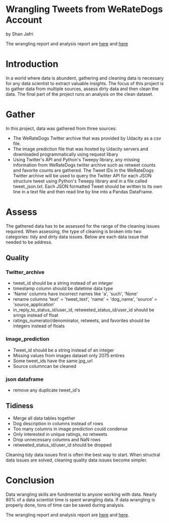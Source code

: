 # Wrangling Tweets from WeRateDogs Account
by Shan Jafri

The wrangling report and analysis report are [here](https://github.com/shape335/wrangling_dogs/blob/master/wrangling_act.ipynb) and [here](https://github.com/shape335/wrangling_dogs/blob/master/wrangle_report.ipynb)

# Introduction
In a world where data is abundent, gathering and cleaning data is necessary for any data scientist to extract valuable insights. The focus of this project is to gather data from multiple sources, assess dirty data and then clean the data. The final part of the project runs an analysis on the clean dataset. 

# Gather

In this project, data was gathered from three sources:

- The WeRateDogs Twitter archive that was provided by Udacity as a csv file. 
- The image prediction file that was hosted by Udacity servers and downloaded programmatically using request libary 
- Using Twitter's API and Python's Tweepy library, any missing information from WeRateDogs twiiter archive such as retweet counts and favorite counts are gathered. The Tweet IDs in the WeRateDogs Twitter archive will be used to query the Twitter API for each JSON structure tweet using Python's Tweepy library and in a file called tweet_json.txt. Each JSON formatted Tweet should be written to its own line in a text file and then read line by line into a Pandas DataFrame.

# Assess
The gathered data has to be assessed for the range of the cleaning issues required. When assessing, the type of cleaning is broken into two categories: tidy and dirty data issues. Below are each data issue that needed to be address.

## Quality

### Twitter_archive
- tweet_id should be a string instead of an integer
- timestamp column should be datetime data type
- 'Name' columns have incorrect names like 'a', 'such', 'None'
- rename columns 'text' = 'tweet_text', 'name' = 'dog_name', 'source' = 'source_application'
- in_reply_to_status_id/user_id, retweeted_status_id/user_id should be srings instead of float
- ratings_numerator/denominator, retweets, and favorites should be integers instead of floats

### Image_prediction
- Tweet_id should be a string instead of an integer
- Missing values from images dataset only 2075 entires
- Some tweet_ids have the same jpg_url
- Source columncan be cleaned

### json dataframe
- remove any duplicate tweet_id's

## Tidiness
- Merge all data tables together
- Dog description in columns instead of rows
- Too many columns in image prediction could condense
- Only interested in unique ratings, no retweets
- Drop unnecessary columns and NaN rows
- retweeted_status_id/user_id should be dropped

Cleaning tidy data issues first is often the best way to start. When structral data issues are solved, cleaning quality data issues become simpler.

# Conclusion

Data wrangling skills are fundmental to anyone working with data. Nearly 80% of a data scientist time is spent wrangling data. If data wrangling is properly done, tons of time can be saved during analysis.

The wrangling report and analysis report are [here](https://github.com/shape335/wrangling_dogs/blob/master/wrangling_act.ipynb) and [here](https://github.com/shape335/wrangling_dogs/blob/master/wrangle_report.ipynb).
